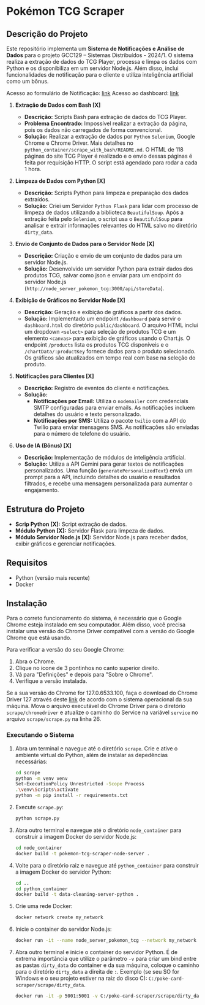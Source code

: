 # Pokémon TCG Scraper

## Descrição do Projeto

Este repositório implementa um **Sistema de Notificações e Análise de Dados** para o projeto GCC129 – Sistemas Distribuídos - 2024/1. O sistema realiza a extração de dados do TCG Player, processa e limpa os dados com Python e os disponibiliza em um servidor Node.js. Além disso, inclui funcionalidades de notificação para o cliente e utiliza inteligência artificial como um bônus.

Acesso ao formulário de Notificação: [link](http://localhost:3000/form/)
Acesso ao dashboard: [link](http://localhost:3000/dashboard/)

1. **Extração de Dados com Bash [X]**
   - **Descrição:** Scripts Bash para extração de dados do TCG Player.
   - **Problema Encontrado:** Impossível realizar a extração da página, pois os dados não carregados de forma convencional.
   - **Solução:** Realizar a extração de dados por `Python` `Selenium`, Google Chrome e Chrome Driver. Mais detalhes no `python_container/scrape_with_bash/README.md`. O HTML de 118 páginas do site TCG Player é realizado e o envio dessas páginas é feita por requisição HTTP.  O script está agendado para rodar a cada 1 hora.

2. **Limpeza de Dados com Python [X]**
   - **Descrição:** Scripts Python para limpeza e preparação dos dados extraídos.
   - **Solução:** Criei um Servidor `Python Flask` para lidar com processo de limpeza de dados utilizando a biblioteca `BeautifulSoup`. Após a extração feita pelo `Selenium`, o script usa o `BeautifulSoup` para analisar e extrair informações relevantes do HTML salvo no diretório `dirty_data`.

3. **Envio de Conjunto de Dados para o Servidor Node [X]**
   - **Descrição:** Criação e envio de um conjunto de dados para um servidor Node.js.
   - **Solução:** Desenvolvido um servidor Python para extrair dados dos produtos TCG, salvar como json e enviar para um endpoint do servidor Node.js (`http://node_server_pokemon_tcg:3000/api/storeData`).

4. **Exibição de Gráficos no Servidor Node [X]**
   - **Descrição:** Geração e exibição de gráficos a partir dos dados.
   - **Solução:** Implementado um endpoint `/dashboard` para servir o `dashboard.html` do diretório `public/dashboard`. O arquivo HTML inclui um dropdown `<select>` para seleção de produtos TCG e um elemento `<canvas>` para exibição de gráficos usando o Chart.js. O endpoint `/products` lista os produtos TCG disponíveis e o `/chartData/:productKey` fornece dados para o produto selecionado. Os gráficos são atualizados em tempo real com base na seleção do produto.

5. **Notificações para Clientes [X]**
   - **Descrição:** Registro de eventos do cliente e notificações.
   - **Solução:**
     - **Notificações por Email:** Utiliza o `nodemailer` com credenciais SMTP configuradas para enviar emails. As notificações incluem detalhes do usuário e texto personalizado.
     - **Notificações por SMS:** Utiliza o pacote `twilio` com a API do Twilio para enviar mensagens SMS. As notificações são enviadas para o número de telefone do usuário.

6. **Uso de IA (Bônus) [X]**
   - **Descrição:** Implementação de módulos de inteligência artificial.
   - **Solução:** Utiliza a API Gemini para gerar textos de notificações personalizados. Uma função (`generatePersonalizedText`) envia um prompt para a API, incluindo detalhes do usuário e resultados filtrados, e recebe uma mensagem personalizada para aumentar o engajamento.

## Estrutura do Projeto

- **Scrip Python [X]:** Script extração de dados.
- **Módulo Python [X]:** Servidor Flask para limpeza de dados.
- **Módulo Servidor Node.js [X]:** Servidor Node.js para receber dados, exibir gráficos e gerenciar notificações.

## Requisitos

- Python (versão mais recente)
- Docker

## Instalação

Para o correto funcionamento do sistema, é necessário que o Google Chrome esteja instalado em seu computador. Além disso, você precisa instalar uma versão do Chrome Driver compatível com a versão do Google Chrome que está usando. 

Para verificar a versão do seu Google Chrome:
1. Abra o Chrome.
2. Clique no ícone de 3 pontinhos no canto superior direito.
3. Vá para "Definições" e depois para "Sobre o Chrome".
4. Verifique a versão instalada.

Se a sua versão do Chrome for 127.0.6533.100, faça o download do Chrome Driver 127 através deste [link](https://googlechromelabs.github.io/chrome-for-testing/) de acordo com o sistema operacional da sua máquina. Mova o arquivo executável do Chrome Driver para o diretório `scrape/chromedriver` e atualize o caminho do Service na variável `service` no arquivo `scrape/scrape.py` na linha 26.

### Executando o Sistema

1. Abra um terminal e navegue até o diretório `scrape`. Crie e ative o ambiente virtual do Python, além de instalar as depedências necessárias:

   ```bash
   cd scrape
   python -m venv venv
   Set-ExecutionPolicy Unrestricted -Scope Process
   .\venv\Scripts\activate
   python -m pip install -r requirements.txt
   ```

2. Execute `scrape.py`:

   ```bash
   python scrape.py
   ```

3. Abra outro terminal e navegue até o diretório `node_container` para construir a imagem Docker do servidor Node.js:
   ```bash
   cd node_container
   docker build -t pokemon-tcg-scraper-node-server .
   ```

3. Volte para o diretório raiz e navegue até `python_container` para construir a imagem Docker do servidor Python:
   ```bash
   cd ..
   cd python_container
   docker build -t data-cleaning-server-python .
   ```

4. Crie uma rede Docker:
   ```bash
   docker network create my_network
   ```

5. Inicie o container do servidor Node.js:
   ```bash
   docker run -it --name node_server_pokemon_tcg --network my_network -p 3000:3000 pokemon-tcg-scraper-node-server
   ```

6. Abra outro terminal e inicie o container do servidor Python. É de extrema importância que utilize o parâmetro `-v` para criar um bind entre as pastas `dirty_data` do container e da sua máquina, coloque o caminho para o diretório `dirty_data` a direita de `:`. Exemplo (se seu SO for Windows e o seu projeto estiver na raiz do disco C): `C:/poke-card-scraper/scrape/dirty_data`.
   ```bash
   docker run -it -p 5001:5001 -v C:/poke-card-scraper/scrape/dirty_data:/app/server/dirty_data --network my_network --name data-cleaning-server data-cleaning-server-python
   ```